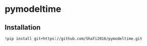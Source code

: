 # pymodeltime

## Installation



```
!pip install git+https://github.com/Shafi2016/pymodeltime.git
```
